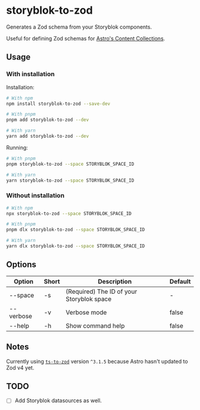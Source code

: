 # storyblok-to-zod

Generates a Zod schema from your Storyblok components.

Useful for defining Zod schemas for [Astro's Content Collections][astro-collections].

## Usage

### With installation

Installation:

```sh
# With npm
npm install storyblok-to-zod --save-dev

# With pnpm
pnpm add storyblok-to-zod --dev

# With yarn
yarn add storyblok-to-zod --dev
```

Running:

```sh
# With pnpm
pnpm storyblok-to-zod --space STORYBLOK_SPACE_ID

# With yarn
yarn storyblok-to-zod --space STORYBLOK_SPACE_ID
```

### Without installation

```sh
# With npm
npx storyblok-to-zod --space STORYBLOK_SPACE_ID

# With pnpm
pnpm dlx storyblok-to-zod --space STORYBLOK_SPACE_ID

# With yarn
yarn dlx storyblok-to-zod --space STORYBLOK_SPACE_ID
```

## Options

| Option    | Short | Description                               | Default |
| --------- | ----- | ----------------------------------------- | ------- |
| --space   | -s    | (Required) The ID of your Storyblok space | -       |
| --verbose | -v    | Verbose mode                              | false   |
| --help    | -h    | Show command help                         | false   |

## Notes

Currently using [`ts-to-zod`] version `^3.1.5` because Astro hasn't updated to Zod v4 yet.

## TODO

- [ ] Add Storyblok datasources as well.

[astro-collections]: https://docs.astro.build/en/guides/content-collections/
[`ts-to-zod`]:https://www.npmjs.com/package/ts-to-zod

